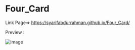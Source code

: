 # Four_Card

Link Page=> https://syarifabdurrahman.github.io/Four_Card/

Preview :

![image](https://user-images.githubusercontent.com/45060322/135751861-32bbeb2c-10f9-4810-a213-6677675ae894.png)
